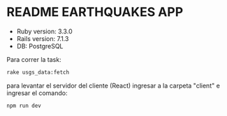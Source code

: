# README EARTHQUAKES APP

* Ruby version: 3.3.0
* Rails version: 7.1.3
* DB: PostgreSQL

Para correr la task:

```bash
rake usgs_data:fetch
```

para levantar el servidor del cliente (React) ingresar a la carpeta "client" e ingresar el comando:

```bash
npm run dev
```
